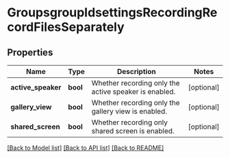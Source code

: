 # GroupsgroupIdsettingsRecordingRecordFilesSeparately

## Properties
Name | Type | Description | Notes
------------ | ------------- | ------------- | -------------
**active_speaker** | **bool** | Whether recording only the active speaker is enabled. | [optional] 
**gallery_view** | **bool** | Whether recording only the gallery view is enabled. | [optional] 
**shared_screen** | **bool** | Whether recording only shared screen is enabled. | [optional] 

[[Back to Model list]](../README.md#documentation-for-models) [[Back to API list]](../README.md#documentation-for-api-endpoints) [[Back to README]](../README.md)

